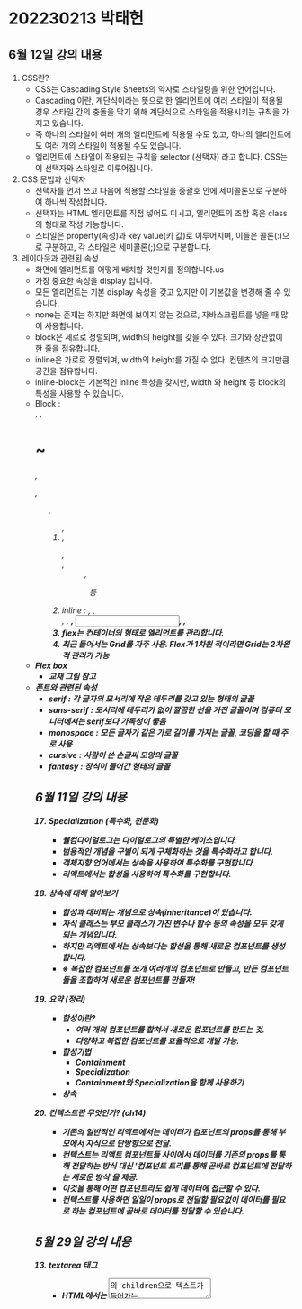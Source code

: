# 202230213 박태헌

## 6월 12일 강의 내용


1. CSS란?
    - CSS는 Cascading Style Sheets의 약자로 스타일링을 위한 언어입니다.
    - Cascading 이란, 계단식이라는 뜻으로 한 엘리먼트에 여러 스타일이 적용될 경우 스타일 간의 충돌을 막기 위해 계단식으로 스타일을 적용시키는 규칙을 가지고 있습니다.
    - 즉 하나의 스타일이 여러 개의 엘리먼트에 적용될 수도 있고, 하나의 엘리먼트에도 여러 개의 스타일이 적용될 수도 있습니다.
    - 엘리먼트에 스타일이 적용되는 규칙을 selector (선택자) 라고 합니다. CSS는 이 선택자와 스타일로 이루어집니다.
2. CSS 문법과 선택자
    - 선택자를 먼저 쓰고 다음에 적용할 스타일을 중괄호 안에 세미콜론으로 구분하여 하나씩 작성합니다.
    - 선택자는 HTML 엘리먼트를 직접 넣어도 디ㅚ고, 엘리먼트의 조합 혹은 class의 형태로 작성 가능합니다.
    - 스타일은 property(속성)과 key value(키 값)로 이루어지며, 이들은 콜론(:)으로 구분하고, 각 스타일은 세미콜론(;)으로 구분합니다.
3. 레이아웃과 관련된 속성
    - 화면에 엘리먼트를 어떻게 배치할 것인지를 정의합니다.us
    - 가장 중요한 속성을 display 입니다.
    - 모든 엘리먼트는 기본 display 속성을 갖고 있지만 이 기본값을 변경해 줄 수 있습니다.
    - none는 존재는 하지만 화면에 보이지 않는 것으로, 자바스크립트를 넣을 때 많이 사용합니다.
    - block은 세로로 정렬되며, width의 height를 갖을 수 있다. 크기와 상관없이 한 줄을 점유합니다.
    - inline은 가로로 정렬되며, width의 height를 가질 수 없다. 컨텐츠의 크기만큼 공간을 점유합니다.
    - inline-block는 기본적인 inline 특성을 갖지만, width 와 height 등 block의 특성을 사용할 수 있습니다.
    - Block : <div>, <table>, <h1>~<h6>, <form>, <ul>, <ol>, <li>, <dl>, <dt>, <dd>, <pre> 등
    - inline : <span>, <a>, <br>, <em>, <strong>, <input>, <label>, <img>
    - flex는 컨테이너의 형태로 엘리먼트를 관리합니다.
    - 최근 들어서는 Grid를 자주 사용. Flex가 1차원 적이라면 Grid는 2차원적 관리가 가능
4. Flex box
    - 교재 그림 참고
5. 폰트와 관련된 속성
    - serif : 각 글자의 모서리에 작은 테두리를 갖고 있는 형태의 글꼴
    - sans-serif : 모서리에 테두리가 없이 깔끔한 선을 가진 글꼴이며 컴퓨터 모니터에서는 serif보다 가독성이 좋음
    - monospace : 모든 글자가 같은 가로 길이를 가지는 글꼴, 코딩을 할 때 주로 사용
    - cursive : 사람이 쓴 손글씨 모양의 글꼴
    - fantasy : 장식이 들어간 형태의 글꼴


## 6월 11일 강의 내용

17. Specialization (특수화, 전문화)
    - 웰컴다이얼로그는 다이얼로그의 특별한 케이스입니다.
    - 범용적인 개념을 구별이 되게 구체화하는 것을 특수화라고 합니다.
    - 객체지향 언어에서는 상속을 사용하여 특수화를 구현합니다.
    - 리액트에서는 합성을 사용하여 특수화를 구현합니다.
18. 상속에 대해 알아보기
    - 합성과 대비되는 개념으로 상속(inheritance)이 있습니다.
    - 자식 클래스는 부모 클래스가 가진 변수나 함수 등의 속성을 모두 갖게 되는 개념입니다.
    - 하지만 리액트에서는 상속보다는 합성을 통해 새로운 컴포넌트를 생성합니다.
    - ※ 복잡한 컴포넌트를 쪼개 여러개의 컴포넌트로 만들고, 만든 컴포넌트들을 조합하여 새로운 컴포넌트를 만들자!

19. 요약 (정리)
    - 합성이란?
        - 여러 개의 컴포넌트를 합쳐서 새로운 컴포넌트를 만드는 것.
        - 다양하고 복잡한 컴포넌트를 효율적으로 개발 가능.
    - 합성기법
        - Containment
        - Specialization
        - Containment와 Specialization을 함께 사용하기
    - 상속


20. 컨텍스트란 무엇인가? (ch14)
    - 기존의 일반적인 리액트에서는 데이터가 컴포넌트의 props를 통해 부모에서 자식으로 단방향으로 전달.
    - 컨텍스트는 리액트 컴포넌트들 사이에서 데이터를 기존의 props를 통해 전달하는 방식 대신 '컴포넌트 트리를 통해 곧바로 컴포넌트에 전달하는 새로운 방식'을 제공.
    - 이것을 통해 어떤 컴포넌트라도 쉽게 데이터에 접근할 수 있다.
    - 컨텍스트를 사용하면 일일이 props로 전달할 필요없이 데이터를 필요로 하는 컴포넌트에 곧바로 데이터를 전달할 수 있습니다.

## 5월 29일 강의 내용

13. textarea 태그
    - HTML에서는 <textarea>의 children으로 텍스트가 들어가는 형태입니다.
    - 리액트에서는 state를 통해 태그의 value라는 attribute를 변경하여 텍스트를 표시합니다.
    - select 태그도 taxtarea와 동일합니다.
14. File input 태그
    - File input 태그는 그 값이 읽기 전용이기 때문에 리액트에서는 비제어 컴포넌트가 됩니다.
15. Input Null Value
    - 제어 컴포넌트에 value prop을 정해진 값으로 넣으면 코드를 수정하지 않는 한 입력값을 바꿀 수 없습니ㅏㄷ
    - 만약 value prop은 넣되 자유롭게 입력할 수 있게 만들고 싶다면 값이 undefined 또는 null을 넣어주면 됩니다.

16. (실습) 사용자 정보 입력받기

## 5월 22일 강의 내용
10. 리스트와 키란 무엇인가?
    - 리스트는 자바스크립ㅌ의 변수나 객체를 하나의 변수로 묶어 놓은 배열과 같은 것입니다.
    - 키는 각 객체나 아이템을 구분할 수 있는 고유한 값을 의미합니다.
    - 리액트에서는 배열과 키를 사용하는 반복되는 다수의 엘리먼트를 쉽게 렌더링할 수 있습니다.
11. 여러 개의 컴포넌트 랜더링하기
    - 예의 에어비엔비의 화면처럼 같은 컴포넌트를 화면에 반복적으로 나타내야할 경우 배열에 들어있는 엘리먼트를 map() 함수를 이용하여 랜더링합니다.

12. 리스트의 키에 대해 알아보기
    - 리스트에서의 키는 "리스트 에서 아이템을 구별하기 위한 고유한 문자열"입니다.
    - 이 키는 리스트에서 어떤 아이템이 변경, 추가 또는 제거되었는지 구분하기 위해 사용합니다.
    - 키는 같은 리스트에 있는 엘리언트 사이에서만 고유한 값이면 됩니다.
    
13. 마치며
    - 리스트
        - 같은 아이템을 순서대로 모아놓은 것
    - 키
        - 각 각체나 아이템을 구분할 수 있는 고유한 값
    - 여러 개의 컴포넌트 랜더링
        - 자바스크립트 배여르이 MAP() 함수를 이용

11. 폼이란 무엇인가?
    - 폼은 일반적으로 사용자로부터 입력을 받기위한 양식에서 많이 사용됩니다.
12. 제어 컴포넌트
    - 제어 컴포넌트는 사용가 입력한 값에 접근하고 제어할 수 있도록 해주는 컴포넌트입니다.

## 4월 24일 강의 내용

14. 나만의 훅 만들기
    - 필요하다면 직접 훅을 만들 수 있습니다. 이것을 커스텀 훅 이라고 합니다.

15. 커스텀 훅 추출하기
    - use로 시작하는 훅을 만들고, 내부에서 다른 훅을 호출하면 됩니다.
    - 아래 코드는 중복되는 로직은 useUserStatus() 라는 커스텀 훅으로 추출해낸 것~
    - 이름은 use로 시작!! 그렇지 않으면 다른 훅을 불러올 수 없습니다.
16. 커스텀 훅 사용하기

17. 훅을 사용한 컴포넌트 개발 (실습)
    - useCounter() 커스텀 훅 만들기
    - Accommodate 컴포넌트 만들기
    - 실행하기
    - 237p (230p 부터 다음 순서대로 따라가면 됩니다.)
18. 이벤트 처리하기
    - DOM에서 클릭 이벤트를 처리하는 예제 코드..
        - <button onclick="activaate()">
            Activate
            </button>
    - React에서 클릭 이벤트를 처리하는 예제 코드..
        <button onClick={activate}>
            Activate
            </button>
    - 둘의 차이점은
        - 1. 이벤트 이름이 onclick에서 onClick으로 변경.(Camel case)
        - 2. 전달하려는 함수는 문자열에서 함수 그대로 전달
    - 이벤트가 발생했을 때 해당 이벤트를 처리하는 함수를 이벤트 헨들러 라고 합니다. 또는 이벤트가 발생하는 것을 계속 듣고 있다는 의미로 이벤트 리스너라고 부르기도 합니다.

19. 이벤트 핸들러 추가하는 방법은?
    - 버튼을 클릭하면 이벤트 핸들러 함수인 handleClick() 함수를 호출하도록 되어 있습니다.
    - bind를 사용하지 않으면 this.handleClick은 글로벌 스코프에서 호출되어, undefined으로 사용할 수 없기 때문입니다.
    - bind를 사용하지 않으려면 화살표 함수를 사용하는 방법도 있습니다.
    - 하지만 클래스 컴포넌트는 이제 거의 사용하지 않기 때문에 이 내용은 참고만 합니다.
    - 생성자 존재의 이유? (초기값)

## 4월 17일 수업내용

7. 훅이란 무엇인가?
    - 클래스형 컴포넌트에서는 생성자에서 state를 정의하고, setState() 함수를 통해 state를 업데이트 합니다.
    - 예전에 사용하던 함수형 컴포넌트는 별도로 state를 정의하거나, 컴포넌트의 생명주기에 맞춰서 어떤 코드가 실행되도록 할 수 없었습니다.
    - 함수형 컴포넌트에서도 state나 생명주기 함수의 기능을 사용하게 해주기 위해 추가된 기능이 바로 훅 (Hook) 입니다.
    - 함수형 컴포넌트도 훅을 사용하여 클래스형 컴포넌트의 기능을 모두 동일하게 구현할 수 있게 되었습니다.
    - Hook 이란, 'state와 생명주기 기능에 갈고리를 걸어 원하는 시점에 정해진 함수를 실행되도록 만든 함수'를 의미합니다.
    - 훅의 이름은 모두 'use'로 시작합니다.
    - 사용자 정의 훅을(custom hook) 만들 수 있으며, 이 경우에 이름은 자유롭게 할 수 있으나 'use' 로 시작할 것을 권장합니다.
8. Hook
    - useState는 함수형 컴포넌트에서 state를 사용하기 위한 Hook 입니다.
    - 다음 예제는 버튼을 클릭할 때마다 카운트가 증가하는 함수형 컴포넌트 입니다.
    - 하지만 증가는 시킬 수 있지만 증가할 때마다 재 랜더링을 일어나지 않습니다.
    - 이럴 때 state를 사용해야 하지만 함수형에는 없기 때문에 useState()를 사용합니다.
9. useEffect
    - useState와 함께 가장 많이 사용하는 Hook 입니다.
    - 이 함수는 사이드 이펙트를 수행하기 위한 것입니다.
    - 영어로 side effect는 부작용을 의미합니다. 
    - 하지만 리액트에서는 효과 또는 영향을 뜻하는 effect의 의미에 가깝습니다.
    - 예를 들면 서버에서 데이터를 받아오거나 수동으로 DOM을 변경하는 등의 작업을 의미합니다.
    - 클래스 컴포넌트의 생명주기 함수와 같은 기능을 하나로 통합한 기능을 제공합니다.
    - 이 작업을 이펙트라고 부르는 이유는 이 작업들이 다른 컴포넌트에 영향을 미칠 수 있으며, 랜더링 중에는 작업이 완료될 수 없기 때문입니다.
    - 결국 sideEffect는 랜더링 외에 실행해야 하는 부수적인 코드를 말합니다.
    - 예를 들면 네트워크 리퀘스트, Dom 수동 조작, 로깅 등은 정리가 필요 없는 경우들입니다.
    - useEffect() 함수는 다음과 같이 사용합니다.
    - 첫 번째 파라미터는 이펙트 함수가 들어가고, 두 번째 파라미터로는 의존성 배열이 들어갑니다.
    - useEffect(이펙트 함수, 의존성 배열);
10. useMemo
    - useMemo() 혹은 Memoizde value 리턴하는 훅입니다.
    - 이전 계산값을 갖고 있기 때문에 연산량이 많은 작업의 반복을 피할 수 있습니다.
    - 이 훅은 랜더링이 일어나는 동안 실행됩니다.
    - 따라서 랜더링이 일어나는 동안 실행돼서는 안될 작업을 넣으면 안됩니다.
    - 다음과 같이 의존성 배열을 넣지 않을 경우, 랜더링이 일어날 때마다 매번 함수가 실행됩니다.
    - 따라서 의존성 배열을 넣지 않는 것은 의미가 없습니다.
    - 만약 빈 배열을 넣게 되면 컴포넌트 마운트 시에만 함수가 실행됩니다.
11. UseCallback
    - useCallback() 혹은 useMemo()와 유사한 역할을 합니다.
    - 차이점은 값이 아닌 함수를 반환한다는 점입니다.
    - 의존성 배열을 파라미터로 받는 것은 useMemo와 동일 합니다.
    - 파라미터로 받은 함수를 콜백이라고 부릅니다.
    - useMemo와 마찬가지로 의존성 배열 중 하나라도 변겨오디면 콜백감수를 반환합니다.
12. useRef
    - useRef() 혹은 레퍼런스를 사용하기 위한 훅입니다.
    - 래퍼런스란 특정 컴포넌트에 접근할 수 있는 객체를 의미합니다.
    - useRef() 혹은 바로 이 레퍼런스 객체를 반환합니다.
    - 래퍼런스 객체에는 .current라는 속성이 있는데, 이것은 현재 참조하고 있는 엘리먼트를 의미합니다.
    - const refContainer = userRef(초깃값);
    - 이렇게 반환된 레퍼런스 객체는 컴포넌트의 라이프타임 전체에 걸쳐서 유지됩니다.
    - 즉, 컴포넌트가 마운트 해제 전까지는 계속 유지된다는 의미입니다.
13. 훅의 규칙
    - 첫 번째 규칙은 무조건 최상의 레벨에서만 호출해야 한다는 것입니다. 여기서 최상위는 컴포넌트의 최상위 레벨을 의미합니다.
    - 따라서 반복문이나 조건문 또는 중첩된 함수들 안에서 훅을 호출하면 안 됩니다.
    - 이 규칙에 따라서 훅은 컴포넌트가 렌더링 될 때마다 같은 순서로 호출되어야 합니다.
    - 페이지 244..~
    - 두 번쨰 규칙은 리액트 함수형 컴포넌트에서만 훅을 호출해야 한다는 것.
    - 따라서 일반 자바스크립트 함수에서 훅을 호출하면 안 됩니다.
    - 혹은 함수형 컴포넌트 혹은 직접 만든 커스텀 훅에서만 호출할 수 있습니다.
10. 리스트와 키란 무엇인가?
    - 리스트는 자바스크립ㅌ의 변수나 객체를 하나의 변수로 묶어 놓은 배열과 같은 것입니다.
    - 키는 각 객체나 아이템을 구분할 수 있는 고유한 값을 의미합니다.
    - 리액트에서는 배열과 키를 사용하는 반복되는 다수의 엘리먼트를 쉽게 렌더링할 수 있습니다.
11. 여러 개의 컴포넌트 랜더링하기
    - 예의 에어비엔비의 화면처럼 같은 컴포넌트를 화면에 반복적으로 나타내야할 경우 배열에 들어있는 엘리먼트를 map() 함수를 이용하여 랜더링합니다.

12. 리스트의 키에 대해 알아보기
    - 리스트에서의 키는 "리스트 에서 아이템을 구별하기 위한 고유한 문자열"입니다.
    - 이 키는 리스트에서 어떤 아이템이 변경, 추가 또는 제거되었는지 구분하기 위해 사용합니다.
    - 키는 같은 리스트에 있는 엘리언트 사이에서만 고유한 값이면 됩니다.
    
13. 마치며
    - 리스트
        - 같은 아이템을 순서대로 모아놓은 것
    - 키
        - 각 각체나 아이템을 구분할 수 있는 고유한 값
    - 여러 개의 컴포넌트 랜더링
        - 자바스크립트 배여르이 MAP() 함수를 이용

11. 폼이란 무엇인가?
    - 폼은 일반적으로 사용자로부터 입력을 받기위한 양식에서 많이 사용됩니다.
12. 제어 컴포넌트
    - 제어 컴포넌트는 사용가 입력한 값에 접근하고 제어할 수 있도록 해주는 컴포넌트입니다.


## 4월 03일 강의 내용

5. 컴포넌트
    - 2장에서 설명한 바와 같이 리액트는 컴포넌트 기반의 구조를 같습니다.
    - 컴포넌트 구조라는 것은 작은 컴포넌트가 모여 큰 컴포넌트를 구성하고, 다시 이런 컴포넌트들이 모여 전체 페이지를 구성한다는 것을 의미합니다.
    - 컴포넌트는 재사용이 가능하기 때문에 전체 코드의 양을 줄일 수 있어 개발 시간과 유지보수 비용도 줄일 수 있습니다.
    컴포넌트는 자바스크립트 함수처럼 입력가 출력이 있다는 것.

5. props에 대해 알아보기.

    props의 개념
    - prop는 prop(속성)의 준말입니다.
    - 이 props가 바로 컴포넌트의 속성입니다.
    - 컴포넌트에 어떤 속성, prop를 넣느냐에 따라서 속성이다른 엘리먼트가 출력됩니다.
    - props는 컴포넌트에 전달 할 다양한 정보를 담고 있는 자바스크립트 객체입니다.
    - 에어비앤비의 예도 마찬가지 입니다.
2. props의 특징
    - 읽기 전용입니다. 변경할 수 없다는 의미 입니다.
    - 속성이 다른 엘리먼트를 생성하려면 새로운 prop를 컴포넌트에 전달하면 됩니다.

    Pure 함수 Vs Impure 함수
        - Pure 함수는 인수로 받은 정보가 함수 내부에서도 변하지 않는 함수입니다.
        - Impure 함수는 인수로 받은 정보가 함수 내부에서 변하는 함수입니다.

        // pure 함수
        // input을 변경하지 않으며 같은 input에 대해서 항상 같은 output을 리턴
        function sum(a,b) {
            return a+b;
        }
    - 모든 리액트 컴포넌트는 prop를 직접 바꿀 수 없다.
3. props 사용법
    - JSX에서는 key-value쌍으로 props를 구성합니다.
    - JSX에서는 중괄호를 사용하면 JS 코드를 넣을 수 있다고 배웠습니다.
    - 다음 코드처럼 props를 통해서 value를 할당할 수 있고, 직접 중괄호를 사용하여 할당할 수도 있습니다.
    - jsx를 사용하지 않는 경우 prop의 전달 방법은 createElement() 함수를 사용하는 것입니다.
    - createElement() 함수의 두 번째 매개변수가 바로 props 입니다.
    - JSX를 사용하지 않으면 다음과 같이 코드를 작성할 수 있습니다.
    
    //
    React.createElement(
        Profile,
        {
            name:"소플",
            introduction:"안녕하세요, 소플입니다.",
            viewCount:1500
        },
        null
    );

1. 컴포넌트의 종류
    - 리액트 초기 버전을 사용할 때는 클래스형 컴포넌트를 주로 사용했습니다.
    - 이후 Hook이라는 개념이 나오면서 최근에는 함수형 컴포넌트를 주로 사용합니다.
    - 예전에 작성된 코드나 문서들이 클래스형 컴포넌트를 사용하고 있기 때문에, 
    - 클래스형 컴포넌트와 컴포넌트의 생명주기에 관해서도 공부해 두어야 합니다.
2. 함수형 컴포넌트
    - Welcome 컴포넌트는 props를 받아, 받은 props 중 name키의 값을 "안녕," 뒤에 넣어 반환합니다.
    //
    function Welcome(props) {
        return <h1> 안녕, {props.name} </h1>;
    }
3. 클래스형 컴포넌트
    - Welcome 컴포넌트는 React.Component class로 부터 상속을 받아 선언합니다.
4. 컴포넌트 이름 짓기.
    - 이름은 항상 대문자로 시작합니다.
    - 왜냐하면 리액트는 소문자로 시작하는 컴포넌트를 DOM 태그로 인식하기 때문입니다. HTML tag.
    - 컴포넌트 파일 이름과 컴포넌트 이름은 같게 합니다.
5. 컴포넌트이 랜더링
    - 랜더링의 과정은 다음 코드와 같습니다.
        
        //코드

        function Welcome(props) {
            //return <h1>, {props.name} </h1>;
        }
        const element = <Welcome name="인제" />;
        ReactDOM.render(
            element,
            document.getElementById('root')
        );

 6. 컴포넌트 합성
    - 컴포넌트 합성은 여러 개의 컴포넌트를 합쳐서 하나의 컴포넌트를 만드는 것 입니다. 
    - 리액트에서는 컴포넌트 안에 또 다른 컴포넌트를 사용할 수 있기 때문에, 복잡한 화면을 여러 개의 컴포넌트로 나누어 구현할 수 있습니다.
    - 다음 코드에서는 props의 값을 다르게 해서 Welcome 컴포넌트를 여러번 사용합니다.

7. 컴포넌트 추출
    - 복잡한 컴포넌트를 쪼개서 여러 개의 컴포넌트로 나눌 수도 있습니다.
    - 큰 컴포넌트에서 일부를 추출해서 새로운 컴포넌트를 만드는 것 입니다. 
    - 실무에서는 처음부터 1개의 컴포넌트에 하나의 기능만 사용하도록 설계하는 것이 좋습니다.
    - Comment는 댓글 펴시 컴포넌트 입니다.
    - 내부에는 이미지, 이름, 댓글과 작성일이 포함되어 있습니다.
    - 첫 번째로 이미지 부분을 Avatar 컴포넌트로 출력 해 보겠습니다.
    - 두 번쨰로 사용자 부분을 추출합니다.
    - 컴포넌트 이름은 UserInfo로 합니다. React 컴포넌트 이름은 Camel notatio를 사용합니다.
    - UserInfo 안에 Avatar 컴포넌트를 넣어서 완성시킵니다.

    - 추출 후 다시 결합한 UserInfo를 Comment 컴포넌트 반영하면 다음과 같은 모습이 됩니다.
    - 처음에 비해서 가독성이 높아진 것을 확인할 수 있습니다.
    - 기본적으로는 한 컴포넌트에 하나의 기능을 수행하도록 설계하는 것이 바람직합니다.

    - 그런데 이렇게 코드를 작성하면 매번 컴포넌트를 수정해야 하기때문에 나쁜 코드의 예입니다.
    - 다음과 코드처럼 별도의 객체로 받아 컴포넌트에서는 이것을 분리하여 출력하도록 해야 합니다.


1. State란?
    - state는 리액트 컴포넌트의 상태를 의미합니다.
    - 상태의 의미는 정상인지 비정상인지가 아니라 컴포넌트의 데이터를 의미합니다.
    - 정확히는 컴포넌트의 변경가능한 데이터를 의미합니다.
    - State가 변하면 다시 렌더링이 되기 때문에 렌더링과 관련된 값만 state에 포함시켜야 합니다.
2. State의 특징
    - 리액트 만의 특별한 형태가 아닌 단지 자바스크립트 객체일 뿐입니다.
    - 예의 LikeButton은 class 컴포넌트 입니다.
    - constructor는 생성자이고 그 안에 있는
    - this. state가 현 컴포넌트의 state입니다.
    - 함수형 에서는 useState() 라는 함수 사용합니다.
    - state는 변경은 가능하다고 했지만 직접 수정해서는 안 됩니다.
    - 불가능 하다고 생각하는 것이 좋습니다.
    - state를 변경하고자 할 때는 setstate()함수를 사용합니다.
3. 교재에는 나와있지 않지만 여기서 component, element, instance의 의미에 대해 확인해 보도록 하겠습니다.
element 재료, component 빵틀, instance 재료..

4. 생명주기에 대해 알아보기
    - 생명주기는 컴포넌트의 생성시점, 사용시점, 종료시점을 나타내는 것 입니다. 
    - constructor가 실행 되면서 컴포넌트가 생성됩니다.
    - 생성 직후 componentDidMount() 함수가 호출됩니다.
    - 컴포넌트가 소멸하기 전까지 여러 번 랜더링 합니다.
    - 랜더링은 props, setState, forceUpdate() 에 의해 상태가 변경되면 이루어집니다.
    - 그리고 랜더링이 끝나면 componetWillUmount() 함수가 호출됩니다.

## 3월 27일 강의 내용

3.1
1. JSX란?
    - 자바스크립트에 XML을 추가한 확장 문법입니다. 
1. JSX의 역할
    - JSX는 내부적으로 XML/HTML 코드를 자바스크립트로 변환합니다.
    - React가 createElement 함수를 사용하여 자동으로 자바스크립트로 변환해 줍니다.
    - 만일 JS 작업할 경우 직접 createElement 함수를 사용해야 합니다.
    - 앞으로 설명하는 코드를 보면 알 수 있지만 결국 JSX는 가독성을 높여주는 역할을 합니다.

1. JSX의 장점
    - 코드가 간결해 집니다.
    - 가독성이 향상 됩니다.
    - Injection Attack이라 불리는 해킹 방법을 방어함으로써 보안에 강합니다. 

1. JSX의 사용법
    - 모든 자바스크립트 문법을 지원합니다.
    - 자바스크립트 문법에 XML과 HTML을 섞어서 사용합니다.
    - 아래 코드의 2번 라인처럼 섞어서 사용하는 것입니다.
    - 만일 html이나 xml에 자바스크립트 코드를 사용하고 싶으면 {}괄호를 사용합니다.
    - 만일 태그의 속성값을 넣고 싶을 때는 다음과 같이 합니다.
    : 큰 다음표 사이에 문자열을 넣거나
    const element = <div tabIndex="0"> </div>;
    const element = <img src={user.avatarUrl}></img>;

2. 엘리먼트의 정의
    - 엘리먼트는 리액트 앱을 구성하는 요소를 의미합니다.
    - 공식페이지에는 "엘리먼트는 리액트 앱의 가장 작은 빌딩 블록들"이라고 설명하고 있습니다.
    - 웹 사이트의 경우는 DOM 엘리먼트이며 HTML요소를 의마합니다.

2. 그렇다면 리액트 엘리먼트와 DOM 엘리먼트는 어떤 차이가 있을까요?
    - 리액트 엘리먼트는 Virtual Dom의 형태를 취하고 있습니다.
    - DOM 엘리먼트는 페이지의 모든 정보를 갖고 있어 무겁습니다.
    - 반면 리액트 엘리먼트는 변화한 부분만 갖고 있어 가볍습니다.

2. 엘리먼트의 생김새
    - 리액트 엘리먼트는 자바스크립트 객체의 형태로 존재합니다.
    - 컴포넌트(Button 등), 속성(color 등) 및 내부의 모든 children을 포함하는 일반 JS객체입니다.
    - 이 객체는 마음대로 변경할 수 없는 불변성을 갖고 있습니다.
    - 리액트 엘리먼트의 예를 보면 type에 태그 대신 리액트 컴포넌트가 들어가 있는 것 외에는 차이가 없다는 것을 알 수 있습니다.
    - 역시 자바스트립트 객체입니다.

    {
        type:Button,
        props: {
            color:'green',
            children:'Hello, element!'
        }
    }

    - 내부적으로 자바스크립트 객체를 만드는 역할을 하는 함수가 createElement()입니다.
3. 엘리먼트의 특징
    - 리액트 엘리먼트의 가장 큰 특징은 불변성입니다.
    - 즉, 한 번 생성된 엘리먼트의 children이나 속성(attributes)을 바꿀 수 없습니다.

3. 만일 내용이 바뀌면 어떻게 해야 할까요?
    - 이 때는 컴포넌트를 통해 새로운 엘리먼트를 생성하면 됩니다.
    - 그 다음 이전 엘리먼트와 교체를 하는 방법으로 내용을 바꾸는 것입니다.
    - 이렇게 교체하는 작업을 하기위해 Virtual DOM을 사용합니다.

4. 엘리먼트 랜더링하기
    - Root DOM node
    - 다음 html 코드는 id값이 root인 div태그로 단순하지만 리액트에 필수로 들어가는 아주 중요한 코드입니다.
    - 이 div 태그 안에 리액트 엘리먼트가 랜더링 되며, 이 것을 Root DOM node 라고 합니다.
    <div id="root"> </div>
    엘리먼트를 랜더링하기 위해서는 다음과 같은 코드가 필요합니다.
    
    - const element = <h1> 안녕 리액트 </h1>
    - ReactDom.render(element, document.getElementById('root'));

    - 이때 render() 함수를 사용하게 됩니다.
    - 이 함수의 첫 번째 파라메터 출력할 리액트 엘리먼트이고, 두번째 파라메터는 출력할 타겟을 나타냅니다.
    - 즉 리액트 렌터링의 가정은 virtual DOM에서 실제 DOM으로 이동하는 과정이라고 할 수 있습니다.
4. 랜더링된 엘리먼트 업데이트하기
    - 다음 코드는 tick() 함수를 정의하고 있습니다.
    - 이 함수는 현재 시간을 포함한 element를 생성해서 root div에 랜더링해 줍니다.
    - 그런데 라인 12에 보면 setInterval()함수를 이용해서 정의한 tick()를 1초에 한 번씩 호출하고 있습니다.
    - 결국 1초에 한번씩 element를 새로 만들고 그것을 교체하는 것입니다.
    - 다음 코드를 실행하고, 크롬 개발자도구에서 확인해보면 시간 부분만 업데이트 되는 것을 확인 가능합니다.
    - function tick() {
        const element ={
            <div>
                <h1>안녕 리액트!</h1>
                <h2>현재 시간 : {new Date().toLocaleTimeString()}</h2>
            </div>
        };
        ReactDom.render(element, document.getElementById('root'));
    }
    setInterval(tick, 1000);


## 3월 20일 강의 내용


※리액트의 장점

1. 빠른 업데이트와 랜더링 속도
     - 이 것을 가능하게 하는 것이 바로 버츄얼 돔(Virtual DOM)
     - DOM이란, XML, HTML 문서의 각 항목을 계층으로 표현하여 생성, 변형, 삭제하게 돕는 인터페이스 입니다.
     - Virtual DOM은 DOM 조작이 비효율적인 이유로 속도가 느리기 때문에 고안된 방법.
     - DOM은 동기식, Virtual DOM은 비동기식 방법으로 랜더링을 합니다.
	
    동기식(Synchronous) VS 비동기식(Asynchronous)
	동기와 비동기를 나누는 가장 큰 차이점을 어떻게 실행 순서를 가지는 지에 있습니다.

	Syncronous 동기는 요청을 보낸 후 해당 요청의 응답을 받아야 다음 동작을 실행하는 방식을,
	Asynchronous 비동기는 요청을 보낸 후 응답과 관계없이 다음 동작을 실행할 수 있는 방식을 의미합니다.

2. 컴포넌트 기반 구조
    - 리액트의 모든 페이지는 컴포넌트로 구성됩니다.
    - 하나의 컴포넌트는 다른 여러 개의 컴포넌트의 조합으로 구성할 수 있습니다.
    - 컴포넌트를 조합해서 웹사이트를 개발합니다.
    - 재사용성이 매우 뛰어납니다.

3. 재사용성성
    - 반복적인 작업을 줄여주기 떄문에 생산성을 높여 줍니다.
    - 또한 유지보수가 용이합니다. 
    - 재사용이 가능 하려면 해당 모듈의 의존성이 없어야 합니다.

4. 든든한 지원군
    - 메타(구 페이스북)에서 오픈소스 프로젝트로 관리. 계속 발전하고 있습니다. 

5. 활발할 지식 공유 & 커뮤니티

6. 모바일 앱 개발기능
    - 리액트 네이티브 라는 모바일 환경 UI 프레임워크를 사용하면 크로스 플랫폼(cross-platform) 모바일 앱을 개발할 수 있습니다.

※리액트의 단점

1. 방대한 학습량
    - 자바스크립트를 공부한 경우 빠르게 학습할 수 있습니다.
2. 높은 상태 관리 복잡도
    - state, component life cycle 등의 개념이 있지만 그리 어렵지 않습니다.


※마치며
    리액트란? 
        - 사용자 인터페이스를 만들기 위한 ...
        ㅇㅇ